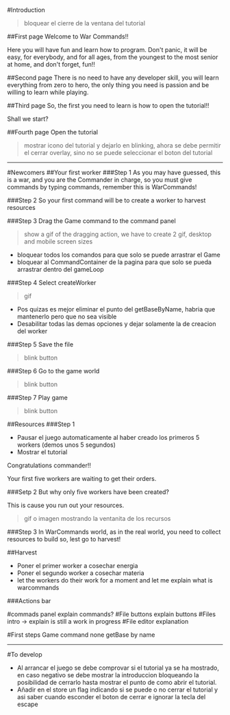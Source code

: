 #Introduction

>bloquear el cierre de la ventana del tutorial

##First page
Welcome to War Commands!!

Here you will have fun and learn how to program. 
Don't panic, it will be easy, for everybody, and for all ages, from the youngest to the most senior at home, 
and don't forget, fun!!

##Second page
There is no need to have any developer skill, you will learn everything from zero to hero, the only thing you need is passion
and be willing to learn while playing.

##Third page
So, the first you need to learn is how to open the tutorial!! 

Shall we start?

##Fourth page
Open the tutorial

>mostrar icono del tutorial y dejarlo en blinking, ahora se debe permitir el cerrar overlay, sino no se puede seleccionar el 
boton del tutorial



<hr>

#Newcomers
##Your first worker
###Step 1
As you may have guessed, this is a war, and you are the Commander in charge, so you must give commands by typing commands, 
remember this is WarCommands!

###Step 2
So your first command will be to create a worker to harvest resources 
<gif rotando de un minion>

###Step 3
Drag the Game command to the command panel
>show a gif of the dragging action, we have to create 2 gif, desktop and mobile screen sizes

* bloquear todos los comandos para que solo se puede arrastrar el Game
* bloquear al CommandContainer de la pagina para que solo se pueda arrastrar dentro del gameLoop

###Step 4
Select createWorker
>gif

* Pos quizas es mejor eliminar el punto del getBaseByName, habria que mantenerlo pero que no sea visible
* Desabilitar todas las demas opciones y dejar solamente la de creacion del worker 

###Step 5
Save the file
>blink button

###Step 6
Go to the game world
>blink button

###Step 7
Play game
>blink button

##Resources
###Step 1
- Pausar el juego automaticamente al haber creado los primeros 5 workers (demos unos 5 segundos)
- Mostrar el tutorial

Congratulations commander!!

Your first five workers are waiting to get their orders.

###Setp 2
But why only five workers have been created? 

This is cause you run out your resources.

>gif o imagen mostrando la ventanita de los recursos

###Step 3
In WarCommands world, as in the real world, you need to collect resources to build so, 
lest go to harvest!

##Harvest


- Poner el primer worker a cosechar energia
- Poner el segundo worker a cosechar materia
- let the workers do their work for a moment and let me explain what is warcommands


###Actions bar

#commads panel
explain commands?
#File buttons
explain buttons
#Files
intro -> explain is still a work in progress
#File editor
explanation




#First steps
Game command
none
getBase by name

<hr>

#To develop
* Al arrancar el juego  se debe comprovar si el tutorial ya se ha mostrado, en caso negativo se debe mostrar la introduccion
  bloqueando la posibilidad de cerrarlo hasta mostrar el punto de como abrir el tutorial.
* Añadir en el store un flag indicando si se puede o no cerrar el tutorial y asi saber cuando
  esconder el boton de cerrar e ignorar la tecla del escape